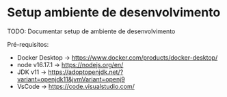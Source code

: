 # Setup ambiente de desenvolvimento
TODO: Documentar setup de ambiente de desenvolvimento

Pré-requisitos:
- Docker Desktop -> https://www.docker.com/products/docker-desktop/
- node v16.17.1 -> https://nodejs.org/en/
- JDK v11 -> https://adoptopenjdk.net/?variant=openjdk11&jvmVariant=openj9
- VsCode -> https://code.visualstudio.com/
